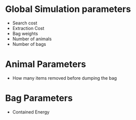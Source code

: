 # Global Simulation parameters
- Search cost
- Extraction Cost
- Bag weights
- Number of animals
- Number of bags

# Animal Parameters
- How many items removed before dumping the bag

# Bag Parameters
- Contained Energy